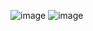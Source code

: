 ![image](https://user-images.githubusercontent.com/105068708/218276869-9cb9aee1-6be6-45ab-9322-8e520b67f7bc.png)
![image](https://user-images.githubusercontent.com/105068708/218276900-e4ea74d2-b3f6-467c-adac-7cde1b6ee73f.png)
